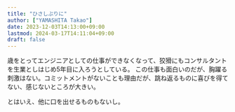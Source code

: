 ```yaml
---
title: "ひさしぶりに"
author: ["YAMASHITA Takao"]
date: 2023-12-03T14:13:00+09:00
lastmod: 2024-03-17T14:11:04+09:00
draft: false
---
```


歳をとってエンジニアとしての仕事ができなくなって、狡猾にもコンサルタントを生業としはじめ5年目に入ろうとしている。
この仕事も面白いのだが、胸躍る刺激はない。コミットメントがないことも理由だが、跳ね返るものに喜びを得てない、感じないところが大きい。

とはいえ、他に口を出せるものもないし。
